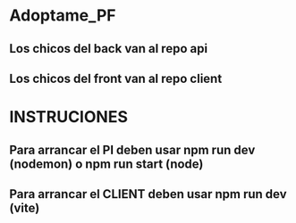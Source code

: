 # Adoptame_PF

## Los chicos del back van al repo api

## Los chicos del front van al repo client

# INSTRUCIONES

## Para arrancar el PI deben usar npm run dev (nodemon) o npm run start (node)

## Para arrancar el CLIENT deben usar npm run dev (vite)
